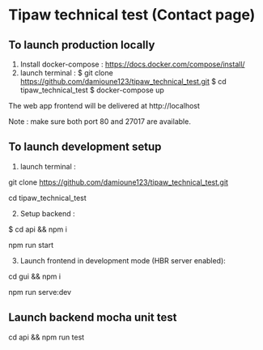 #  Tipaw technical test (Contact page)

## To launch production locally 
1. Install docker-compose  : https://docs.docker.com/compose/install/
2. launch terminal : 
$ git clone https://github.com/damioune123/tipaw_technical_test.git 
$ cd tipaw_technical_test
$ docker-compose up 

The web app frontend will be delivered at http://localhost

Note : make sure both port 80 and 27017 are available.

## To launch development setup
1. launch terminal : 

git clone https://github.com/damioune123/tipaw_technical_test.git 

cd tipaw_technical_test

2. Setup backend :

$ cd api && npm i

 npm run start

3. Launch frontend in development mode (HBR server enabled):

cd gui && npm i

 npm run serve:dev

## Launch backend mocha unit test

cd api && npm run test
